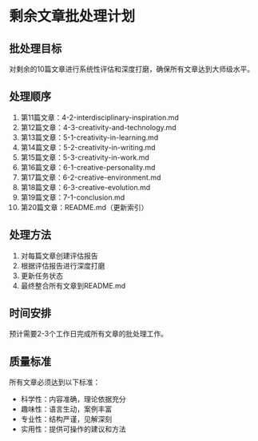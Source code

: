 # 剩余文章批处理计划

## 批处理目标
对剩余的10篇文章进行系统性评估和深度打磨，确保所有文章达到大师级水平。

## 处理顺序
1. 第11篇文章：4-2-interdisciplinary-inspiration.md
2. 第12篇文章：4-3-creativity-and-technology.md
3. 第13篇文章：5-1-creativity-in-learning.md
4. 第14篇文章：5-2-creativity-in-writing.md
5. 第15篇文章：5-3-creativity-in-work.md
6. 第16篇文章：6-1-creative-personality.md
7. 第17篇文章：6-2-creative-environment.md
8. 第18篇文章：6-3-creative-evolution.md
9. 第19篇文章：7-1-conclusion.md
10. 第20篇文章：README.md（更新索引）

## 处理方法
1. 对每篇文章创建评估报告
2. 根据评估报告进行深度打磨
3. 更新任务状态
4. 最终整合所有文章到README.md

## 时间安排
预计需要2-3个工作日完成所有文章的批处理工作。

## 质量标准
所有文章必须达到以下标准：
- 科学性：内容准确，理论依据充分
- 趣味性：语言生动，案例丰富
- 专业性：结构严谨，见解深刻
- 实用性：提供可操作的建议和方法